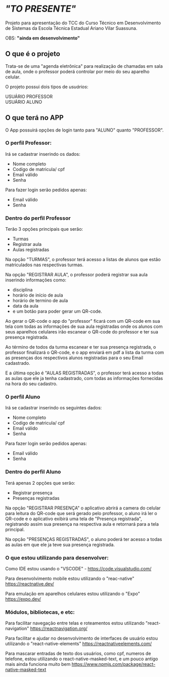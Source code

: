 # *"TO PRESENTE"*

Projeto para apresentação do TCC do Curso Técnico em Desenvolvimento de Sistemas
da Escola Técnica Estadual Ariano Vilar Suassuna.

OBS: **"ainda em desenvolvimento"**




## O que é o projeto

Trata-se de uma "agenda eletrônica" para realização de chamadas
em sala de aula, onde o professor poderá controlar por meio do seu
aparelho celular.

O projeto possui dois tipos de *usuários*:

USUÁRIO PROFESSOR  
USUÁRIO ALUNO

## O que terá no APP

O App possuirá opções de login tanto para "ALUNO" quanto "PROFESSOR".

### O perfil Professor:

Irá se cadastrar inserindo os dados:

* Nome completo
* Codigo de matricula/ cpf
* Email válido
* Senha

Para fazer login serão pedidos apenas:

* Email válido 
* Senha

### Dentro do perfil Professor

Terão 3 opções principais que serão:

* Turmas
* Registrar aula
* Aulas registradas

Na opção "TURMAS", o professor terá acesso a listas de alunos 
que estão matriculados nas respectivas turmas.

Na opção "REGISTRAR AULA", o professor poderá registrar sua 
aula inserindo informações como:

* disciplina
* horário de início de aula 
* horário de termino de aula
* data da aula 
* e um botão para poder gerar um QR-code.

Ao gerar o QR-code o app do "professor" ficará com um QR-code
em sua tela com todas as informações de sua aula registradas
onde os alunos com seus aparelhos celulares irão escanear o 
QR-code do professor e ter sua presença registrada.

Ao término de todos da turma escanear e ter sua presença registrada,
o professor finalizará o QR-code, e o app enviará em pdf a lista da 
turma com as presenças dos respectivos alunos registradas para o seu Email
cadastrado.

E a última opção é "AULAS REGISTRADAS", o professor terá acesso a todas
as aulas que ele ja tenha cadastrado, com todas as informações fornecidas 
na hora do seu cadastro.

### O perfil Aluno

Irá se cadastrar inserindo os seguintes dados: 

* Nome completo
* Codigo de matricula/ cpf
* Email válido
* Senha

Para fazer login serão pedidos apenas:
* Email válido 
* Senha

### Dentro do perfil Aluno 

Terá apenas 2 opções que serão: 
* Registrar presença 
* Presenças registradas

Na opção "REGISTRAR PRESENÇA" o aplicativo abrirá a camera 
do celular para leitura do QR-code que será gerado pelo 
professor, o aluno irá ler o QR-code e o aplicativo exibirá
uma tela de "Presença registrada", registrando assim sua presença
na respectiva aula e retornará para a tela principal.

Na opção "PRESENÇAS REGISTRADAS", o aluno poderá ter acesso a 
todas as aulas em que ele ja teve sua presença registrada.


### O que estou utilizando para desenvolver:

Como IDE estou usando o "VSCODE" - <https://code.visualstudio.com/>

Para desenvolvimento mobile estou utilizando o "reac-native"
<https://reactnative.dev/>

Para emulação em aparelhos celulares estou utilizando o "Expo"
<https://expo.dev/>

### Módulos, bibliotecas, e etc:

Para facilitar navegação entre telas e roteamentos estou utilizando "react-navigation"
<https://reactnavigation.org/>

Para facilitar e ajudar no desenvolvimento de interfaces de usuário estou utilizando o "react-native-elements" 
<https://reactnativeelements.com/>

Para mascarar entradas de texto dos usuários, como cpf, numeros de telefone,
estou utilizando o react-native-masked-text, e um pouco antigo mais ainda funciona muito bem
<https://www.npmjs.com/package/react-native-masked-text>







